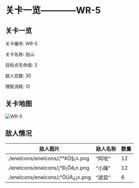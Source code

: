 # 关卡一览————WR-5


## 关卡一览

关卡编号: WR-5

关卡名称: 拙山

目标点生命值: 3

敌人总数: 30

理智消耗: 12


## 关卡地图
![WR-5](./oprMap/WR-5.png)

## 敌人情况

| 敌人图片 | 敌人名称 | 数量  |
|---------|-----|-----|
| ./eneIcons/eneIcons/¡°°¢Ò§¡±.png| “阿咬”  |   12  |
| ./eneIcons/eneIcons/¡°Ð¡Ôê¡±.png| “小躁”  |   12  |
| ./eneIcons/eneIcons/¡°ÕÚÄ¿¡±.png| “遮目”  |   6  |
